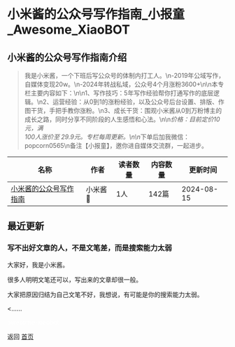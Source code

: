 # 小米酱的公众号写作指南_小报童_Awesome_XiaoBOT

## 小米酱的公众号写作指南介绍
> 我是小米酱，一个下班后写公众号的体制内打工人。\n-2019年公域写作，自媒体变现20w。\n-2024年转战私域，公众号4个月涨粉3600+\n\n本专栏主要内容如下：\n\n1、写作技巧：5年写作经验帮你打通写作的底层逻辑。\n2、运营经验：从0到1的涨粉经验，以及公众号后台设置、排版、作图干货，手把手教你涨粉。\n3、成长干货：围观小米酱从0到万粉博主的成长之路，同时分享不同阶段的人生感悟和心法。\n\n*价格：目前定价10元，满  
100人涨价至 29.9元。专栏每周更新。\n\n*下单后加我微信：popcorn0565\n备注【小报童】，邀你进自媒体交流群，一起进步。  
  


|名称|作者|读者数量|内容数量|更新时间|
|---|---|---|---|---|
|[小米酱的公众号写作指南](https://xiaobot.net/p/xiaomi96?refer=0b133df9-27dc-423b-8101-639049001c13)|小米酱🌷|1人|142篇|2024-08-15|

## 最近更新
### 写不出好文章的人，不是文笔差，而是搜索能力太弱

大家好，我是小米酱。

很多人明明文笔还可以，写出来的文章却很一般。

大家把原因归结为自己文笔不好，我想说，有可能是你的搜索能力太弱。

<......


<a href="https://github.com/Reno9527/awesome-xiaobot" style="color: white; text-decoration: none;">awesome-xiaobot</a>

返回 [首页](../README.md)
